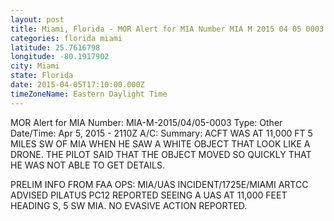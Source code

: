 ```yaml
---
layout: post
title: Miami, Florida - MOR Alert for MIA Number MIA M 2015 04 05 0003 Type Other Date Time
categories: florida miami
latitude: 25.7616798
longitude: -80.1917902
city: Miami
state: Florida
date: 2015-04-05T17:10:00.000Z
timeZoneName: Eastern Daylight Time
---
```


MOR Alert for MIA
Number: MIA-M-2015/04/05-0003
Type: Other
Date/Time: Apr 5, 2015 - 2110Z
A/C: 
Summary: ACFT WAS AT 11,000 FT 5 MILES SW OF MIA WHEN HE SAW A WHITE OBJECT THAT LOOK LIKE A DRONE. THE PILOT SAID THAT THE OBJECT MOVED SO QUICKLY THAT HE WAS NOT ABLE TO GET DETAILS.

PRELIM INFO FROM FAA OPS: MIA/UAS INCIDENT/1725E/MIAMI ARTCC ADVISED PILATUS PC12 REPORTED SEEING A UAS AT 11,000 FEET HEADING S, 5 SW MIA. NO EVASIVE ACTION REPORTED. 